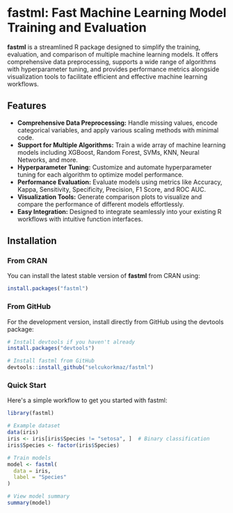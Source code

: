 # fastml: Fast Machine Learning Model Training and Evaluation

**fastml** is a streamlined R package designed to simplify the training, evaluation, and comparison of multiple machine learning models. It offers comprehensive data preprocessing, supports a wide range of algorithms with hyperparameter tuning, and provides performance metrics alongside visualization tools to facilitate efficient and effective machine learning workflows.

## Features

- **Comprehensive Data Preprocessing:** Handle missing values, encode categorical variables, and apply various scaling methods with minimal code.
- **Support for Multiple Algorithms:** Train a wide array of machine learning models including XGBoost, Random Forest, SVMs, KNN, Neural Networks, and more.
- **Hyperparameter Tuning:** Customize and automate hyperparameter tuning for each algorithm to optimize model performance.
- **Performance Evaluation:** Evaluate models using metrics like Accuracy, Kappa, Sensitivity, Specificity, Precision, F1 Score, and ROC AUC.
- **Visualization Tools:** Generate comparison plots to visualize and compare the performance of different models effortlessly.
- **Easy Integration:** Designed to integrate seamlessly into your existing R workflows with intuitive function interfaces.

## Installation

### From CRAN

You can install the latest stable version of **fastml** from CRAN using:

```r
install.packages("fastml")
```

### From GitHub
For the development version, install directly from GitHub using the devtools package:

```r
# Install devtools if you haven't already
install.packages("devtools")

# Install fastml from GitHub
devtools::install_github("selcukorkmaz/fastml")
```

### Quick Start
Here's a simple workflow to get you started with fastml:

```r
library(fastml)

# Example dataset
data(iris)
iris <- iris[iris$Species != "setosa", ]  # Binary classification
iris$Species <- factor(iris$Species)

# Train models
model <- fastml(
  data = iris,
  label = "Species"
)

# View model summary
summary(model)
```


